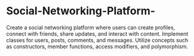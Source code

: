 # Social-Networking-Platform-
Create a social networking platform where users can create profiles, connect with friends, share updates, and interact with content. Implement classes for users, posts, comments, and messages. Utilize concepts such as constructors, member functions, access modifiers, and polymorphism.
